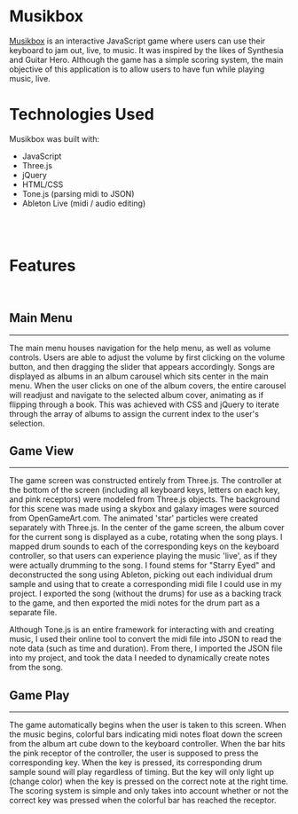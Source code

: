 # Musikbox



[Musikbox](https://www.echu18.github.io) is an interactive JavaScript game where users can use their keyboard to jam out, live, to music. It was inspired by the likes of Synthesia and Guitar Hero. Although the game has a simple scoring system, the main objective of this application is to allow users to have fun while playing music, live.
<br/>



# Technologies Used
Musikbox was built with:

- JavaScript
- Three.js
- jQuery
- HTML/CSS
- Tone.js (parsing midi to JSON)
- Ableton Live (midi / audio editing)
<br/>
<br/>



# Features
<br/>


## Main Menu
-----------------
The main menu houses navigation for the help menu, as well as volume controls. Users are able to adjust the volume by first clicking on the volume button, and then dragging the slider that appears accordingly. 
Songs are displayed as albums in an album carousel which sits center in the main menu. When the user clicks on one of the album covers, the entire carousel will readjust and navigate to the selected album cover, animating as if flipping through a book. This was achieved with CSS and jQuery to iterate through the array of albums to assign the current index to the user's selection.


## Game View
-----------------
The game screen was constructed entirely from Three.js. The controller at the bottom of the screen (including all keyboard keys, letters on each key, and pink receptors) were modeled from Three.js objects. The background for this scene was made using a skybox and galaxy images were sourced from OpenGameArt.com. The animated 'star' particles were created separately with Three.js. In the center of the game screen, the album cover for the current song is displayed as a cube, rotating when the song plays.
I mapped drum sounds to each of the corresponding keys on the keyboard controller, so that users can experience playing the music 'live', as if they were actually drumming to the song. I found stems for "Starry Eyed" and deconstructed the song using Ableton, picking out each individual drum sample and using that to create a corresponding midi file I could use in my project. I exported the song (without the drums) for use as a backing track to the game, and then exported the midi notes for the drum part as a separate file.

Although Tone.js is an entire framework for interacting with and creating music, I used their online tool to convert the midi file into JSON to read the note data (such as time and duration). From there, I imported the JSON file into my project, and took the data I needed to dynamically create notes from the song.


## Game Play
-----------------
The game automatically begins when the user is taken to this screen. When the music begins, colorful bars indicating midi notes float down the screen from the album art cube down to the keyboard controller. When the bar hits the pink receptor of the controller, the user is supposed to press the corresponding key.
When the key is pressed, its corresponding drum sample sound will play regardless of timing. But the key will only light up (change color) when the key is pressed on the correct note at the right time. 
The scoring system is simple and only takes into account whether or not the correct key was pressed when the colorful bar has reached the receptor.

